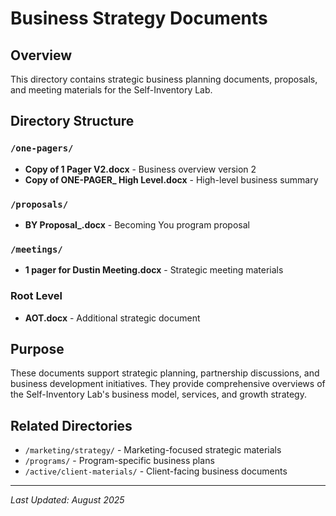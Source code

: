 # Business Strategy Documents

## Overview
This directory contains strategic business planning documents, proposals, and meeting materials for the Self-Inventory Lab.

## Directory Structure

### `/one-pagers/`
- **Copy of 1 Pager V2.docx** - Business overview version 2
- **Copy of ONE-PAGER_ High Level.docx** - High-level business summary

### `/proposals/` 
- **BY Proposal_.docx** - Becoming You program proposal

### `/meetings/`
- **1 pager for Dustin Meeting.docx** - Strategic meeting materials

### Root Level
- **AOT.docx** - Additional strategic document

## Purpose
These documents support strategic planning, partnership discussions, and business development initiatives. They provide comprehensive overviews of the Self-Inventory Lab's business model, services, and growth strategy.

## Related Directories
- `/marketing/strategy/` - Marketing-focused strategic materials
- `/programs/` - Program-specific business plans
- `/active/client-materials/` - Client-facing business documents

---
*Last Updated: August 2025*